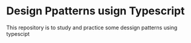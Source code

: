 # Design Ppatterns usign Typescript

This repository is to study and practice some dessign patterns using typescipt
